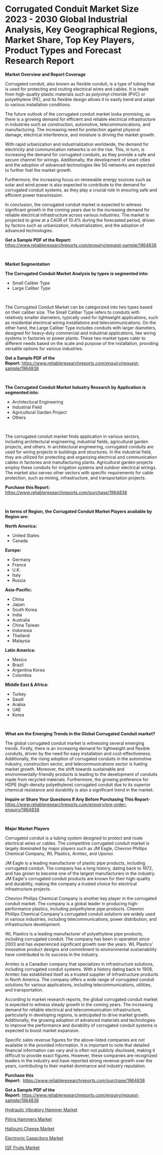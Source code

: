 <p><h1>Corrugated Conduit Market Size 2023 - 2030 Global Industrial Analysis, Key Geographical Regions, Market Share, Top Key Players, Product Types and Forecast Research Report</h1></p><p><strong>Market Overview and Report Coverage</strong></p>
<p><p>Corrugated conduit, also known as flexible conduit, is a type of tubing that is used for protecting and routing electrical wires and cables. It is made from high-quality plastic materials such as polyvinyl chloride (PVC) or polyethylene (PE), and its flexible design allows it to easily bend and adapt to various installation conditions.</p><p>The future outlook of the corrugated conduit market looks promising, as there is a growing demand for efficient and reliable electrical infrastructure in industries such as construction, automotive, telecommunications, and manufacturing. The increasing need for protection against physical damage, electrical interference, and moisture is driving the market growth.</p><p>With rapid urbanization and industrialization worldwide, the demand for electricity and communication networks is on the rise. This, in turn, is increasing the demand for corrugated conduits, as they provide a safe and secure channel for wirings. Additionally, the development of smart cities and the adoption of advanced technologies like 5G networks are expected to further fuel the market growth.</p><p>Furthermore, the increasing focus on renewable energy sources such as solar and wind power is also expected to contribute to the demand for corrugated conduit systems, as they play a crucial role in ensuring safe and efficient power transmission.</p><p>In conclusion, the corrugated conduit market is expected to witness significant growth in the coming years due to the increasing demand for reliable electrical infrastructure across various industries. The market is projected to grow at a CAGR of 10.4% during the forecasted period, driven by factors such as urbanization, industrialization, and the adoption of advanced technologies.</p></p>
<p><strong>Get a Sample PDF of the Report:</strong> <a href="https://www.reliableresearchreports.com/enquiry/request-sample/1964838">https://www.reliableresearchreports.com/enquiry/request-sample/1964838</a></p>
<p>&nbsp;</p>
<p><strong>Market Segmentation</strong></p>
<p><strong>The Corrugated Conduit Market Analysis by types is segmented into:</strong></p>
<p><ul><li>Small Caliber Type</li><li>Large Caliber Type</li></ul></p>
<p>&nbsp;</p>
<p><p>The Corrugated Conduit Market can be categorized into two types based on their caliber size. The Small Caliber Type refers to conduits with relatively smaller diameters, typically used for lightweight applications, such as residential electrical wiring installations and telecommunications. On the other hand, the Large Caliber Type includes conduits with larger diameters, designed for heavy-duty commercial and industrial applications, like wiring systems in factories or power plants. These two market types cater to different needs based on the scale and purpose of the installation, providing versatile options for various industries.</p></p>
<p><strong>Get a Sample PDF of the Report:</strong>&nbsp;<a href="https://www.reliableresearchreports.com/enquiry/request-sample/1964838">https://www.reliableresearchreports.com/enquiry/request-sample/1964838</a></p>
<p>&nbsp;</p>
<p><strong>The Corrugated Conduit Market Industry Research by Application is segmented into:</strong></p>
<p><ul><li>Architectural Engineering</li><li>Industrial Field</li><li>Agricultural Garden Project</li><li>Others</li></ul></p>
<p>&nbsp;</p>
<p><p>The corrugated conduit market finds application in various sectors, including architectural engineering, industrial fields, agricultural garden projects, and others. In architectural engineering, corrugated conduits are used for wiring projects in buildings and structures. In the industrial field, they are utilized for protecting and organizing electrical and communication cables in factories and manufacturing plants. Agricultural garden projects employ these conduits for irrigation systems and outdoor electrical wirings. The market also serves other sectors with specific requirements for cable protection, such as mining, infrastructure, and transportation projects.</p></p>
<p><strong>Purchase this Report:</strong>&nbsp; <a href="https://www.reliableresearchreports.com/purchase/1964838">https://www.reliableresearchreports.com/purchase/1964838</a></p>
<p>&nbsp;</p>
<p><strong>In terms of Region, the Corrugated Conduit Market Players available by Region are:</strong></p>
<p>
    <p> <strong> North America: </strong>
        <ul>
            <li>United States</li>
            <li>Canada</li>
        </ul>
        </p> 
    <p> <strong> Europe: </strong>
        <ul>
            <li>Germany</li>
            <li>France</li>
            <li>U.K.</li>
            <li>Italy</li>
            <li>Russia</li>
        </ul>
        </p> 
    <p> <strong> Asia-Pacific: </strong>
        <ul>
            <li>China</li>
            <li>Japan</li>
            <li>South Korea</li>
            <li>India</li>
            <li>Australia</li>
            <li>China Taiwan</li>
            <li>Indonesia</li>
            <li>Thailand</li>
            <li>Malaysia</li>
        </ul>
        </p> 
    <p> <strong> Latin America: </strong>
        <ul>
            <li>Mexico</li>
            <li>Brazil</li>
            <li>Argentina Korea</li>
            <li>Colombia</li>
        </ul>
        </p> 
    <p> <strong> Middle East & Africa: </strong>
        <ul>
            <li>Turkey</li>
            <li>Saudi</li>
            <li>Arabia</li>
            <li>UAE</li>
            <li>Korea</li>
        </ul>
    </p>
    </p>
<p>&nbsp;</p>
<p><strong>What are the Emerging Trends in the Global Corrugated Conduit market?</strong></p>
<p><p>The global corrugated conduit market is witnessing several emerging trends. Firstly, there is an increasing demand for lightweight and flexible conduits, driven by the need for easy installation and cost-effectiveness. Additionally, the rising adoption of corrugated conduits in the automotive industry, construction sector, and telecommunications sector is fueling market growth. Moreover, the shift towards sustainable and environmentally-friendly products is leading to the development of conduits made from recycled materials. Furthermore, the growing preference for HDPE (high-density polyethylene) corrugated conduit due to its superior chemical resistance and durability is also a significant trend in the market.</p></p>
<p><strong>Inquire or Share Your Questions If Any Before Purchasing This Report</strong>- <a href="https://www.reliableresearchreports.com/enquiry/pre-order-enquiry/1964838">https://www.reliableresearchreports.com/enquiry/pre-order-enquiry/1964838</a></p>
<p>&nbsp;</p>
<p><strong>Major Market Players</strong></p>
<p><p>Corrugated conduit is a tubing system designed to protect and route electrical wires or cables. The competitive corrugated conduit market is largely dominated by major players such as JM Eagle, Chevron Phillips Chemical Company, WL Plastics, Armtec, and Uponor.</p><p>JM Eagle is a leading manufacturer of plastic pipe products, including corrugated conduit. The company has a long history, dating back to 1972, and has grown to become one of the largest manufacturers in the industry. JM Eagle's corrugated conduit products are known for their high-quality and durability, making the company a trusted choice for electrical infrastructure projects.</p><p>Chevron Phillips Chemical Company is another key player in the corrugated conduit market. The company is a global leader in producing high-performance plastics, including polyethylene pipe products. Chevron Phillips Chemical Company's corrugated conduit solutions are widely used in various industries, including telecommunications, power distribution, and infrastructure development.</p><p>WL Plastics is a leading manufacturer of polyethylene pipe products, including corrugated conduit. The company has been in operation since 2003 and has experienced significant growth over the years. WL Plastics' innovative product designs and commitment to environmental sustainability have contributed to its success in the industry.</p><p>Armtec is a Canadian company that specializes in infrastructure solutions, including corrugated conduit systems. With a history dating back to 1908, Armtec has established itself as a trusted supplier of infrastructure products in North America. The company offers a wide range of corrugated conduit solutions for various applications, including telecommunications, utilities, and transportation.</p><p>According to market research reports, the global corrugated conduit market is expected to witness steady growth in the coming years. The increasing demand for reliable electrical and telecommunication infrastructure, particularly in developing regions, is anticipated to drive market growth. Additionally, the growing adoption of advanced materials and technologies to improve the performance and durability of corrugated conduit systems is expected to boost market expansion.</p><p>Specific sales revenue figures for the above-listed companies are not available in the provided information. It is important to note that detailed financial information can vary and is often not publicly disclosed, making it difficult to provide exact figures. However, these companies are recognized leaders in the industry and have reported strong revenue growth over the years, contributing to their market dominance and industry reputation.</p></p>
<p><strong>Purchase this Report:</strong>&nbsp;&nbsp;<a href="https://www.reliableresearchreports.com/purchase/1964838">https://www.reliableresearchreports.com/purchase/1964838</a></p>
<p></p>
<p><strong>Get a Sample PDF of the Report:</strong>&nbsp;<a href="https://www.reliableresearchreports.com/enquiry/request-sample/1964838">https://www.reliableresearchreports.com/enquiry/request-sample/1964838</a></p>
<p><p><a href="https://medium.com/@jonatanjast6362/hydraulic-vibratory-hammer-market-the-key-to-successful-business-strategy-forecast-till-2030-e1312e32c3cf">Hydraulic Vibratory Hammer Market</a></p><p><a href="https://medium.com/@reyeshowell655/piling-hammers-market-trends-forecast-and-competitive-analysis-to-2030-ba5919629037">Piling Hammers Market</a></p><p><a href="https://medium.com/@kaceyrath/decoding-halloumi-cheese-market-metrics-market-share-trends-and-growth-patterns-6a724234bb7f">Halloumi Cheese Market</a></p><p><a href="https://medium.com/@minnieebert2827/electronic-capacitors-market-research-report-its-history-and-forecast-2023-to-2030-4a133246c0e4">Electronic Capacitors Market</a></p><p><a href="https://medium.com/@zoeyjohns1903/iqf-fruits-market-trends-and-market-analysis-forecasted-for-period-2023-2030-658151b9a123">IQF Fruits Market</a></p></p>